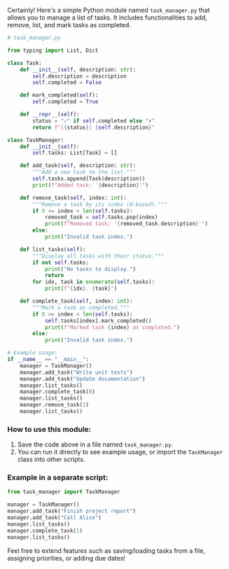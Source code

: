 Certainly! Here's a simple Python module named `task_manager.py` that allows you to manage a list of tasks. It includes functionalities to add, remove, list, and mark tasks as completed.

```python
# task_manager.py

from typing import List, Dict

class Task:
    def __init__(self, description: str):
        self.description = description
        self.completed = False

    def mark_completed(self):
        self.completed = True

    def __repr__(self):
        status = "✓" if self.completed else "✗"
        return f"[{status}] {self.description}"

class TaskManager:
    def __init__(self):
        self.tasks: List[Task] = []

    def add_task(self, description: str):
        """Add a new task to the list."""
        self.tasks.append(Task(description))
        print(f"Added task: '{description}'")

    def remove_task(self, index: int):
        """Remove a task by its index (0-based)."""
        if 0 <= index < len(self.tasks):
            removed_task = self.tasks.pop(index)
            print(f"Removed task: '{removed_task.description}'")
        else:
            print("Invalid task index.")

    def list_tasks(self):
        """Display all tasks with their status."""
        if not self.tasks:
            print("No tasks to display.")
            return
        for idx, task in enumerate(self.tasks):
            print(f"{idx}. {task}")

    def complete_task(self, index: int):
        """Mark a task as completed."""
        if 0 <= index < len(self.tasks):
            self.tasks[index].mark_completed()
            print(f"Marked task {index} as completed.")
        else:
            print("Invalid task index.")

# Example usage:
if __name__ == "__main__":
    manager = TaskManager()
    manager.add_task("Write unit tests")
    manager.add_task("Update documentation")
    manager.list_tasks()
    manager.complete_task(0)
    manager.list_tasks()
    manager.remove_task(1)
    manager.list_tasks()
```

### How to use this module:

1. Save the code above in a file named `task_manager.py`.
2. You can run it directly to see example usage, or import the `TaskManager` class into other scripts.

### Example in a separate script:

```python
from task_manager import TaskManager

manager = TaskManager()
manager.add_task("Finish project report")
manager.add_task("Call Alice")
manager.list_tasks()
manager.complete_task(1)
manager.list_tasks()
```

Feel free to extend features such as saving/loading tasks from a file, assigning priorities, or adding due dates!